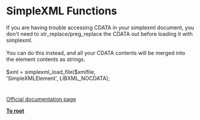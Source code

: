 # SimpleXML Functions




<div class="phpcode"><span class="html">
If you are having trouble accessing CDATA in your simplexml document, you don&apos;t need to str_replace/preg_replace the CDATA out before loading it with simplexml.<br><br>You can do this instead, and all your CDATA contents will be merged into the element contents as strings.<br><br>$xml = simplexml_load_file($xmlfile,<br>&apos;SimpleXMLElement&apos;, LIBXML_NOCDATA);</span>
</div>
  

#

[Official documentation page](https://www.php.net/manual/en/ref.simplexml.php)

**[To root](/README.md)**